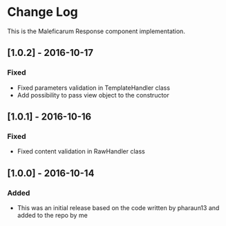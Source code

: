 # Change Log
This is the Maleficarum Response component implementation. 

## [1.0.2] - 2016-10-17
### Fixed
- Fixed parameters validation in TemplateHandler class
- Add possibility to pass view object to the constructor

## [1.0.1] - 2016-10-16
### Fixed
- Fixed content validation in RawHandler class

## [1.0.0] - 2016-10-14
### Added
- This was an initial release based on the code written by pharaun13 and added to the repo by me

